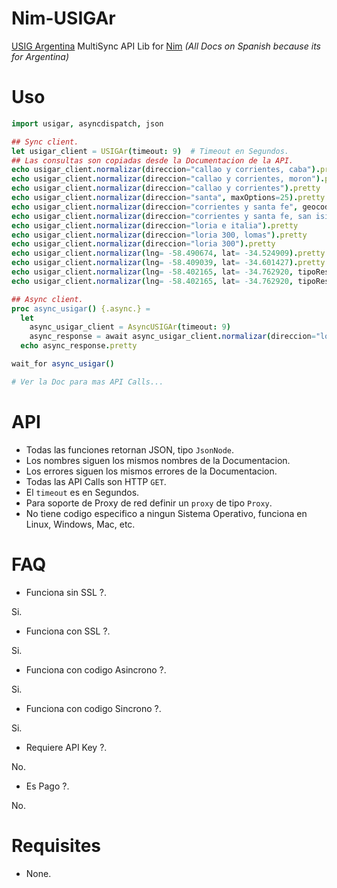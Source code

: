 # Nim-USIGAr

[USIG Argentina](https://servicios.usig.buenosaires.gob.ar/normalizar) MultiSync API Lib for [Nim](https://nim-lang.org)
*(All Docs on Spanish because its for Argentina)*


# Uso

```nim
import usigar, asyncdispatch, json

## Sync client.
let usigar_client = USIGAr(timeout: 9)  # Timeout en Segundos.
## Las consultas son copiadas desde la Documentacion de la API.
echo usigar_client.normalizar(direccion="callao y corrientes, caba").pretty
echo usigar_client.normalizar(direccion="callao y corrientes, moron").pretty
echo usigar_client.normalizar(direccion="callao y corrientes").pretty
echo usigar_client.normalizar(direccion="santa", maxOptions=25).pretty
echo usigar_client.normalizar(direccion="corrientes y santa fe", geocodificar=true).pretty
echo usigar_client.normalizar(direccion="corrientes y santa fe, san isidro").pretty
echo usigar_client.normalizar(direccion="loria e italia").pretty
echo usigar_client.normalizar(direccion="loria 300, lomas").pretty
echo usigar_client.normalizar(direccion="loria 300").pretty
echo usigar_client.normalizar(lng= -58.490674, lat= -34.524909).pretty
echo usigar_client.normalizar(lng= -58.409039, lat= -34.601427).pretty
echo usigar_client.normalizar(lng= -58.402165, lat= -34.762920, tipoResultado="calle_y_calle").pretty
echo usigar_client.normalizar(lng= -58.402165, lat= -34.762920, tipoResultado="calle_altura").pretty

## Async client.
proc async_usigar() {.async.} =
  let
    async_usigar_client = AsyncUSIGAr(timeout: 9)
    async_response = await async_usigar_client.normalizar(direccion="loria 300")
  echo async_response.pretty

wait_for async_usigar()

# Ver la Doc para mas API Calls...
```


# API

- Todas las funciones retornan JSON, tipo `JsonNode`.
- Los nombres siguen los mismos nombres de la Documentacion.
- Los errores siguen los mismos errores de la Documentacion.
- Todas las API Calls son HTTP `GET`.
- El `timeout` es en Segundos.
- Para soporte de Proxy de red definir un `proxy` de tipo `Proxy`.
- No tiene codigo especifico a ningun Sistema Operativo, funciona en Linux, Windows, Mac, etc.


# FAQ

- Funciona sin SSL ?.

Si.

- Funciona con SSL ?.

Si.

- Funciona con codigo Asincrono ?.

Si.

- Funciona con codigo Sincrono ?.

Si.

- Requiere API Key ?.

No.

- Es Pago ?.

No.


# Requisites

- None.
